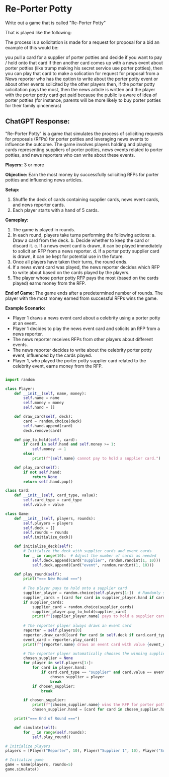 # Re-Porter Potty

Write out a game that is called "Re-Porter Potty"

That is played like the following:

The process is a solicitation is made for a request for proposal for a bid
an example of this would be:

you pull a card for a supplier of porter potties
and decide if you want to pay / hold onto that card
if then another card comes up with a news event about porter potties (like trump making his secret  service use porter potties), then you can play that card to make a solication for request for proposal from a News reporter who has the option to write about the porter potty event or about other events solicited by the other players
then, if the porter potty solicitation pays the most, then the news article is written and the player with the porter potty card get paid because the public is aware of idea of porter potties (for instance, parents will be more likely to buy porter potties for their family qinceneras)

## ChatGPT Response:

"Re-Porter Potty" is a game that simulates the process of soliciting requests for proposals (RFPs) for porter potties and leveraging news events to influence the outcome. The game involves players holding and playing cards representing suppliers of porter potties, news events related to porter potties, and news reporters who can write about these events.

**Players:** 3 or more

**Objective:** Earn the most money by successfully soliciting RFPs for porter potties and influencing news articles.

**Setup:**
1. Shuffle the deck of cards containing supplier cards, news event cards, and news reporter cards.
2. Each player starts with a hand of 5 cards.

**Gameplay:**
1. The game is played in rounds.
2. In each round, players take turns performing the following actions:
   a. Draw a card from the deck.
   b. Decide whether to keep the card or discard it.
   c. If a news event card is drawn, it can be played immediately to solicit an RFP from a news reporter.
   d. If a porter potty supplier card is drawn, it can be kept for potential use in the future.
3. Once all players have taken their turns, the round ends.
4. If a news event card was played, the news reporter decides which RFP to write about based on the cards played by the players.
5. The player whose porter potty RFP pays the most (based on the cards played) earns money from the RFP.

**End of Game:**
The game ends after a predetermined number of rounds. The player with the most money earned from successful RFPs wins the game.

**Example Scenario:**
- Player 1 draws a news event card about a celebrity using a porter potty at an event.
- Player 1 decides to play the news event card and solicits an RFP from a news reporter.
- The news reporter receives RFPs from other players about different events.
- The news reporter decides to write about the celebrity porter potty event, influenced by the cards played.
- Player 1, who played the porter potty supplier card related to the celebrity event, earns money from the RFP.


```python

import random

class Player:
    def __init__(self, name, money):
        self.name = name
        self.money = money
        self.hand = []

    def draw_card(self, deck):
        card = random.choice(deck)
        self.hand.append(card)
        deck.remove(card)

    def pay_to_hold(self, card):
        if card in self.hand and self.money >= 1:
            self.money -= 1
        else:
            print(f"{self.name} cannot pay to hold a supplier card.")

    def play_card(self):
        if not self.hand:
            return None
        return self.hand.pop()

class Card:
    def __init__(self, card_type, value):
        self.card_type = card_type
        self.value = value

class Game:
    def __init__(self, players, rounds):
        self.players = players
        self.deck = []
        self.rounds = rounds
        self.initialize_deck()

    def initialize_deck(self):
        # Initialize the deck with supplier cards and event cards
        for _ in range(10):  # Adjust the number of cards as needed
            self.deck.append(Card("supplier", random.randint(1, 10)))
            self.deck.append(Card("event", random.randint(1, 10)))

    def play_round(self):
        print("=== New Round ===")
        
        # The player pays to hold onto a supplier card
        supplier_player = random.choice(self.players[1:])  # Randomly select a supplier player
        supplier_cards = [card for card in supplier_player.hand if card.card_type == "supplier"]
        if supplier_cards:
            supplier_card = random.choice(supplier_cards)
            supplier_player.pay_to_hold(supplier_card)
            print(f"{supplier_player.name} pays to hold a supplier card.")
        
        # The reporter player always draws an event card
        reporter = self.players[0]
        reporter.draw_card([card for card in self.deck if card.card_type == "event"])
        event_card = reporter.play_card()
        print(f"{reporter.name} draws an event card with value {event_card.value}.")

        # The reporter player automatically chooses the winning supplier based on the event card value
        chosen_supplier = None
        for player in self.players[1:]:
            for card in player.hand:
                if card.card_type == "supplier" and card.value == event_card.value:
                    chosen_supplier = player
                    break
            if chosen_supplier:
                break

        if chosen_supplier:
            print(f"{chosen_supplier.name} wins the RFP for porter potties related to the event!")
            chosen_supplier.hand = [card for card in chosen_supplier.hand if card.card_type != "supplier" or card.value != event_card.value]

    print("=== End of Round ===")

    def simulate(self):
        for _ in range(self.rounds):
            self.play_round()

# Initialize players
players = [Player("Reporter", 10), Player("Supplier 1", 10), Player("Supplier 2", 10)]

# Initialize game
game = Game(players, rounds=5)
game.simulate()


```